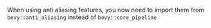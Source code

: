 When using anti aliasing features, you now need to import them from `bevy::anti_aliasing` instead of `bevy::core_pipeline`
